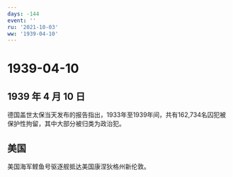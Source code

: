```yaml
---
days: -144
event: ''
ru: '2021-10-03'
ww: '1939-04-10'
---
```


# 1939-04-10

## 1939 年 4 月 10 日

德国盖世太保当天发布的报告指出，1933年至1939年间，共有162,734名囚犯被保护性拘留，其中大部分被归类为政治犯。

## 美国

美国海军鲣鱼号驱逐舰抵达美国康涅狄格州新伦敦。